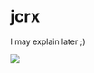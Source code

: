 # jcrx

I may explain later ;)

![](http://www.gravatar.com/avatar/5fbccf235ea1f03b23de5cf0d1756af5?s=95&d=https://i.imgur.com/1g8nltZ.png&r=g)

